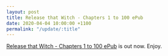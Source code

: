 ```yaml
---
layout: post
title: Release that Witch - Chapters 1 to 100 ePub
date: 2020-04-04 10:00:00 +1100
permalink: "/update/:title"
---
```

[Release that Witch - Chapters 1 to 100 ePub](/release-that-witch) is out now. Enjoy.